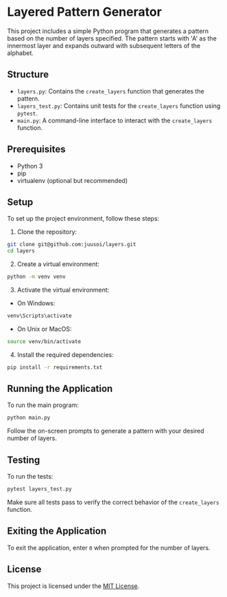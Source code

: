 # Layered Pattern Generator

This project includes a simple Python program that generates a pattern based on the number of layers specified. The pattern starts with 'A' as the innermost layer and expands outward with subsequent letters of the alphabet.

## Structure

- `layers.py`: Contains the `create_layers` function that generates the pattern.
- `layers_test.py`: Contains unit tests for the `create_layers` function using `pytest`.
- `main.py`: A command-line interface to interact with the `create_layers` function.

## Prerequisites

- Python 3
- pip
- virtualenv (optional but recommended)

## Setup

To set up the project environment, follow these steps:

1. Clone the repository:

```bash
git clone git@github.com:juusoi/layers.git
cd layers
```

2. Create a virtual environment:

```bash
python -m venv venv
```

3. Activate the virtual environment:

- On Windows:

```bash
venv\Scripts\activate
```

- On Unix or MacOS:

```bash
source venv/bin/activate
```

4. Install the required dependencies:

```bash
pip install -r requirements.txt
```

## Running the Application

To run the main program:

```bash
python main.py
```

Follow the on-screen prompts to generate a pattern with your desired number of layers.

## Testing

To run the tests:

```bash
pytest layers_test.py
```

Make sure all tests pass to verify the correct behavior of the `create_layers` function.

## Exiting the Application

To exit the application, enter `0` when prompted for the number of layers.

## License

This project is licensed under the [MIT License](LICENSE).
